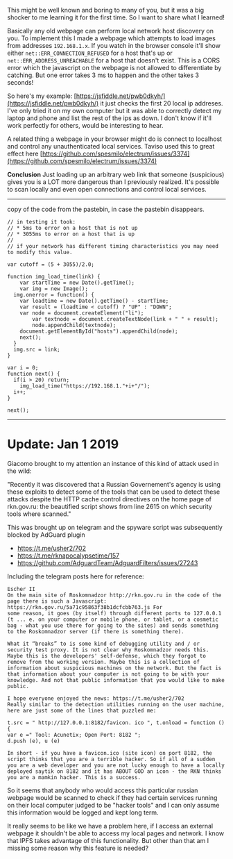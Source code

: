 This might be well known and boring to many of you, but it was a big shocker to me learning it for the first time. So I want to share what I learned!

Basically any old webpage can perform local network host discovery on you. To implement this I made a webpage which attempts to load images from addresses `192.168.1.x`. If you watch in the browser console it'll show either `net::ERR_CONNECTION_REFUSED` for a host that's up or `net::ERR_ADDRESS_UNREACHABLE` for a host that doesn't exist.  This is a CORS error which the javascript on the webpage is not allowed to differentiate by catching. But one error takes 3 ms to happen and the other takes 3 seconds!

So here's my example: [https://jsfiddle.net/pwb0dkyh/](https://jsfiddle.net/pwb0dkyh/) it just checks the first 20 local ip addreses. I've only tried it on my own computer but it was able to correctly detect my laptop and phone and list the rest of the ips as down. I don't know if it'll work perfectly for others, would be interesting to hear.

A related thing a webpage in your browser might do is connect to localhost and control any unauthenticated local services. Taviso used this to great effect here [https://github.com/spesmilo/electrum/issues/3374](https://github.com/spesmilo/electrum/issues/3374)

**Conclusion** Just loading up an arbitrary web link that someone (suspicious) gives you is a LOT more dangerous than I previously realized. It's possible to scan locally and even open connections and control local services.

-------------

copy of the code from the pastebin, in case the pastebin disappears.

```
// in testing it took:
// * 5ms to error on a host that is not up
// * 3055ms to error on a host that is up
//
// if your network has different timing characteristics you may need to modify this value.

var cutoff = (5 + 3055)/2.0;

function img_load_time(link) {
	var startTime = new Date().getTime();
	var img = new Image();
  img.onerror = function() {
  	var loadtime = new Date().getTime() - startTime;
    var result = (loadtime < cutoff) ? "UP" : "DOWN";
  	var node = document.createElement("li");
		var textnode = document.createTextNode(link + " " + result);
		node.appendChild(textnode);
    document.getElementById("hosts").appendChild(node);
    next();
  }
  img.src = link;
}

var i = 0;
function next() {
  if(i > 20) return;
	img_load_time("https://192.168.1."+i+"/");
  i++;
}

next();
```

----

# Update: Jan 1 2019

Giacomo brought to my attention an instance of this kind of attack used in the wild:

"Recently it was discovered that a Russian Governement's agency is using these exploits to detect some of the tools that can be used to detect these attacks despite the HTTP cache control directives on the home page of rkn.gov.ru: the beautified script shows from line 2615 on which security tools where scanned."

This was brought up on telegram and the spyware script was subsequently blocked by AdGuard plugin

* https://t.me/usher2/702
* https://t.me/rknapocalypsetime/157
* https://github.com/AdguardTeam/AdguardFilters/issues/27243

Including the telegram posts here for reference:

```
Escher II
On the main site of Roskomnadzor http://rkn.gov.ru in the code of the page there is such a Javascript: 
https://rkn.gov.ru/5a71c95863f38b1dcfcbb763.js For
some reason, it goes (by itself) through different ports to 127.0.0.1 (t ... e. on your computer or mobile phone, or tablet, or a cosmetic bag - what you use there for going to the sites) and sends something to the Roskomnadzor server (if there is something there).

What it “breaks” to is some kind of debugging utility and / or security test proxy. It is not clear why Roskomnadzor needs this. Maybe this is the developers' self-defense, which they forgot to remove from the working version. Maybe this is a collection of information about suspicious machines on the network. But the fact is that information about your computer is not going to be with your knowledge. And not that public information that you would like to make public.

I hope everyone enjoyed the news: https://t.me/usher2/702
Really similar to the detection utilities running on the user machine, here are just some of the lines that puzzled me: 

t.src = " http://127.0.0.1:8182/favicon. ico ", t.onload = function () { 
var e =" Tool: Acunetix; Open Port: 8182 "; 
d.push (e), u (e) 

In short - if you have a favicon.ico (site icon) on port 8182, the script thinks that you are a terrible hacker. So if all of a sudden you are a web developer and you are not lucky enough to have a locally deployed saytik on 8182 and it has ABOUT GOD an icon - the RKN thinks you are a mamkin hacker. This is a success.
```

So it seems that anybody who would access this particular russian webpage would be scanned to check if they had certain services running on their local computer judged to be "hacker tools" and I can only assume this information would be logged and kept long term.

It really seems to be like we have a problem here, if I access an external webpage it shouldn't be able to access my local pages and network. I know that IPFS takes advantage of this functionality. But other than that am I missing some reason why this feature is needed?
